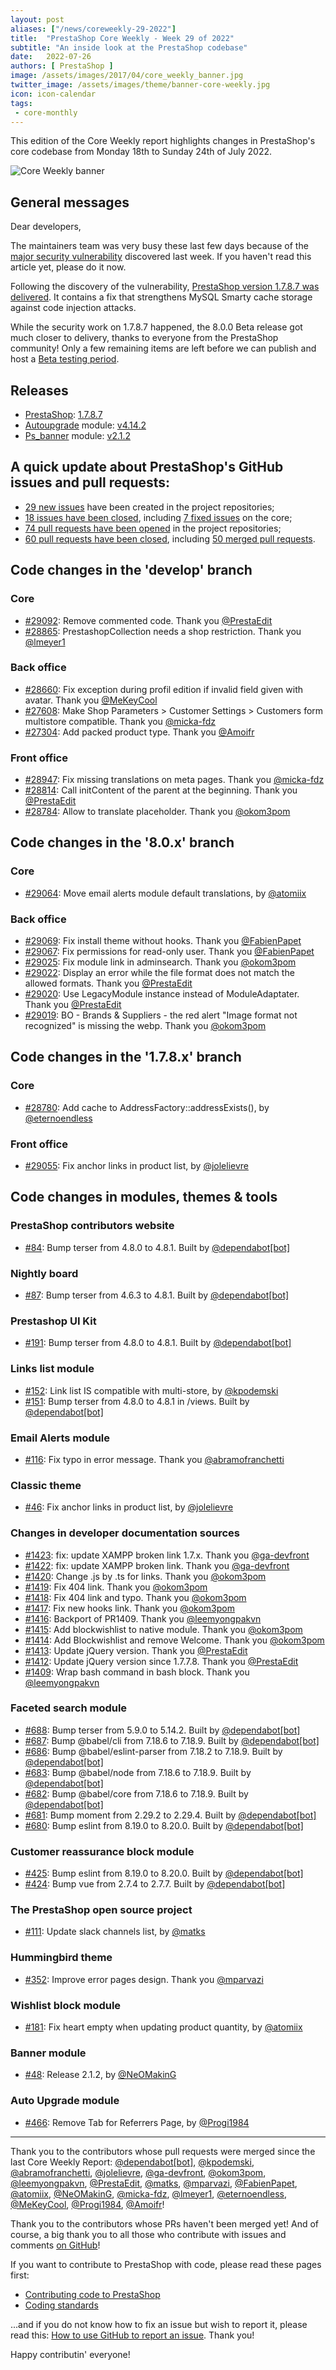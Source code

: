 ```yaml
---
layout: post
aliases: ["/news/coreweekly-29-2022"]
title:  "PrestaShop Core Weekly - Week 29 of 2022"
subtitle: "An inside look at the PrestaShop codebase"
date:   2022-07-26
authors: [ PrestaShop ]
image: /assets/images/2017/04/core_weekly_banner.jpg
twitter_image: /assets/images/theme/banner-core-weekly.jpg
icon: icon-calendar
tags:
 - core-monthly
---
```


This edition of the Core Weekly report highlights changes in PrestaShop's core codebase from Monday 18th to Sunday 24th of July 2022.

![Core Weekly banner](/assets/images/2018/12/banner-core-weekly.jpg)

## General messages

Dear developers,

The maintainers team was very busy these last few days because of the [major security vulnerability](/news/major-security-vulnerability-on-prestashop-websites/) discovered last week. If you haven't read this article yet, please do it now.

Following the discovery of the vulnerability, [PrestaShop version 1.7.8.7 was delivered](/news/prestashop-1-7-8-7-maintenance-release/). It contains a fix that strengthens MySQL Smarty cache storage against code injection attacks.

While the security work on 1.7.8.7 happened, the 8.0.0 Beta release got much closer to delivery, thanks to everyone from the PrestaShop community! Only a few remaining items are left before we can publish and host a [Beta testing period](https://devdocs.prestashop.com/1.7/project/release/minor-release-lifecycle/#public-beta-period).


## Releases

* [PrestaShop](https://github.com/PrestaShop/PrestaShop): [1.7.8.7](https://github.com/PrestaShop/PrestaShop/releases/tag/1.7.8.7)
* [Autoupgrade](https://github.com/PrestaShop/autoupgrade) module: [v4.14.2](https://github.com/PrestaShop/autoupgrade/releases/tag/v4.14.2)
* [Ps_banner](https://github.com/PrestaShop/ps_banner) module: [v2.1.2](https://github.com/PrestaShop/ps_banner/releases/tag/v2.1.2)


## A quick update about PrestaShop's GitHub issues and pull requests:

- [29 new issues](https://github.com/search?q=org%3APrestaShop+is%3Apublic++-repo%3Aprestashop%2Fprestashop.github.io++is%3Aissue+created%3A2022-07-18..2022-07-24) have been created in the project repositories;
- [18 issues have been closed](https://github.com/search?q=org%3APrestaShop+is%3Apublic++-repo%3Aprestashop%2Fprestashop.github.io++is%3Aissue+closed%3A2022-07-18..2022-07-24), including [7 fixed issues](https://github.com/search?q=org%3APrestaShop+is%3Apublic++-repo%3Aprestashop%2Fprestashop.github.io++is%3Aissue+label%3Afixed+closed%3A2022-07-18..2022-07-24) on the core;
- [74 pull requests have been opened](https://github.com/search?q=org%3APrestaShop+is%3Apublic++-repo%3Aprestashop%2Fprestashop.github.io++is%3Apr+created%3A2022-07-18..2022-07-24) in the project repositories;
- [60 pull requests have been closed](https://github.com/search?q=org%3APrestaShop+is%3Apublic++-repo%3Aprestashop%2Fprestashop.github.io++is%3Apr+closed%3A2022-07-18..2022-07-24), including [50 merged pull requests](https://github.com/search?q=org%3APrestaShop+is%3Apublic++-repo%3Aprestashop%2Fprestashop.github.io++is%3Apr+merged%3A2022-07-18..2022-07-24).
        


## Code changes in the 'develop' branch


### Core
* [#29092](https://github.com/PrestaShop/PrestaShop/pull/29092): Remove commented code. Thank you [@PrestaEdit](https://github.com/PrestaEdit)
* [#28865](https://github.com/PrestaShop/PrestaShop/pull/28865): PrestashopCollection needs a shop restriction. Thank you [@lmeyer1](https://github.com/lmeyer1)


### Back office
* [#28660](https://github.com/PrestaShop/PrestaShop/pull/28660): Fix exception during profil edition if invalid field given with avatar. Thank you [@MeKeyCool](https://github.com/MeKeyCool)
* [#27608](https://github.com/PrestaShop/PrestaShop/pull/27608): Make Shop Parameters > Customer Settings > Customers form multistore compatible. Thank you [@micka-fdz](https://github.com/micka-fdz)
* [#27304](https://github.com/PrestaShop/PrestaShop/pull/27304): Add packed product type. Thank you [@Amoifr](https://github.com/Amoifr)


### Front office
* [#28947](https://github.com/PrestaShop/PrestaShop/pull/28947): Fix missing translations on meta pages. Thank you [@micka-fdz](https://github.com/micka-fdz)
* [#28814](https://github.com/PrestaShop/PrestaShop/pull/28814): Call initContent of the parent at the beginning. Thank you [@PrestaEdit](https://github.com/PrestaEdit)
* [#28784](https://github.com/PrestaShop/PrestaShop/pull/28784): Allow to translate placeholder. Thank you [@okom3pom](https://github.com/okom3pom)


## Code changes in the '8.0.x' branch


### Core
* [#29064](https://github.com/PrestaShop/PrestaShop/pull/29064): Move email alerts module default translations, by [@atomiix](https://github.com/atomiix)


### Back office
* [#29069](https://github.com/PrestaShop/PrestaShop/pull/29069): Fix install theme without hooks. Thank you [@FabienPapet](https://github.com/FabienPapet)
* [#29067](https://github.com/PrestaShop/PrestaShop/pull/29067): Fix permissions for read-only user. Thank you [@FabienPapet](https://github.com/FabienPapet)
* [#29025](https://github.com/PrestaShop/PrestaShop/pull/29025): Fix module link in adminsearch. Thank you [@okom3pom](https://github.com/okom3pom)
* [#29022](https://github.com/PrestaShop/PrestaShop/pull/29022): Display an error while the file format does not match the allowed formats. Thank you [@PrestaEdit](https://github.com/PrestaEdit)
* [#29020](https://github.com/PrestaShop/PrestaShop/pull/29020): Use LegacyModule instance instead of ModuleAdaptater. Thank you [@PrestaEdit](https://github.com/PrestaEdit)
* [#29019](https://github.com/PrestaShop/PrestaShop/pull/29019): BO - Brands & Suppliers - the red alert "Image format not recognized" is missing the webp. Thank you [@okom3pom](https://github.com/okom3pom)


## Code changes in the '1.7.8.x' branch


### Core
* [#28780](https://github.com/PrestaShop/PrestaShop/pull/28780): Add cache to AddressFactory::addressExists(), by [@eternoendless](https://github.com/eternoendless)


### Front office
* [#29055](https://github.com/PrestaShop/PrestaShop/pull/29055): Fix anchor links in product list, by [@jolelievre](https://github.com/jolelievre)


## Code changes in modules, themes & tools


### PrestaShop contributors website
* [#84](https://github.com/PrestaShop/TopContributors/pull/84): Bump terser from 4.8.0 to 4.8.1. Built by [@dependabot[bot]](https://github.com/apps/dependabot)


### Nightly board
* [#87](https://github.com/PrestaShop/nightly-board/pull/87): Bump terser from 4.6.3 to 4.8.1. Built by [@dependabot[bot]](https://github.com/apps/dependabot)


### Prestashop UI Kit
* [#191](https://github.com/PrestaShop/prestashop-ui-kit/pull/191): Bump terser from 4.8.0 to 4.8.1. Built by [@dependabot[bot]](https://github.com/apps/dependabot)


### Links list module
* [#152](https://github.com/PrestaShop/ps_linklist/pull/152): Link list IS compatible with multi-store, by [@kpodemski](https://github.com/kpodemski)
* [#151](https://github.com/PrestaShop/ps_linklist/pull/151): Bump terser from 4.8.0 to 4.8.1 in /views. Built by [@dependabot[bot]](https://github.com/apps/dependabot)


### Email Alerts module
* [#116](https://github.com/PrestaShop/ps_emailalerts/pull/116): Fix typo in error message. Thank you [@abramofranchetti](https://github.com/abramofranchetti)


### Classic theme
* [#46](https://github.com/PrestaShop/classic-theme/pull/46): Fix anchor links in product list, by [@jolelievre](https://github.com/jolelievre)


### Changes in developer documentation sources
* [#1423](https://github.com/PrestaShop/docs/pull/1423): fix: update XAMPP broken link 1.7.x. Thank you [@ga-devfront](https://github.com/ga-devfront)
* [#1422](https://github.com/PrestaShop/docs/pull/1422): fix: update XAMPP broken link. Thank you [@ga-devfront](https://github.com/ga-devfront)
* [#1420](https://github.com/PrestaShop/docs/pull/1420): Change .js by .ts for links. Thank you [@okom3pom](https://github.com/okom3pom)
* [#1419](https://github.com/PrestaShop/docs/pull/1419): Fix 404 link. Thank you [@okom3pom](https://github.com/okom3pom)
* [#1418](https://github.com/PrestaShop/docs/pull/1418): Fix 404 link and typo. Thank you [@okom3pom](https://github.com/okom3pom)
* [#1417](https://github.com/PrestaShop/docs/pull/1417): Fix new hooks link. Thank you [@okom3pom](https://github.com/okom3pom)
* [#1416](https://github.com/PrestaShop/docs/pull/1416): Backport of  PR1409. Thank you [@leemyongpakvn](https://github.com/leemyongpakvn)
* [#1415](https://github.com/PrestaShop/docs/pull/1415): Add blockwishlist to native module. Thank you [@okom3pom](https://github.com/okom3pom)
* [#1414](https://github.com/PrestaShop/docs/pull/1414): Add Blockwishlist and remove Welcome. Thank you [@okom3pom](https://github.com/okom3pom)
* [#1413](https://github.com/PrestaShop/docs/pull/1413): Update jQuery version. Thank you [@PrestaEdit](https://github.com/PrestaEdit)
* [#1412](https://github.com/PrestaShop/docs/pull/1412): Update jQuery version since 1.7.7.8. Thank you [@PrestaEdit](https://github.com/PrestaEdit)
* [#1409](https://github.com/PrestaShop/docs/pull/1409): Wrap bash command in bash block. Thank you [@leemyongpakvn](https://github.com/leemyongpakvn)


### Faceted search module
* [#688](https://github.com/PrestaShop/ps_facetedsearch/pull/688): Bump terser from 5.9.0 to 5.14.2. Built by [@dependabot[bot]](https://github.com/apps/dependabot)
* [#687](https://github.com/PrestaShop/ps_facetedsearch/pull/687): Bump @babel/cli from 7.18.6 to 7.18.9. Built by [@dependabot[bot]](https://github.com/apps/dependabot)
* [#686](https://github.com/PrestaShop/ps_facetedsearch/pull/686): Bump @babel/eslint-parser from 7.18.2 to 7.18.9. Built by [@dependabot[bot]](https://github.com/apps/dependabot)
* [#683](https://github.com/PrestaShop/ps_facetedsearch/pull/683): Bump @babel/node from 7.18.6 to 7.18.9. Built by [@dependabot[bot]](https://github.com/apps/dependabot)
* [#682](https://github.com/PrestaShop/ps_facetedsearch/pull/682): Bump @babel/core from 7.18.6 to 7.18.9. Built by [@dependabot[bot]](https://github.com/apps/dependabot)
* [#681](https://github.com/PrestaShop/ps_facetedsearch/pull/681): Bump moment from 2.29.2 to 2.29.4. Built by [@dependabot[bot]](https://github.com/apps/dependabot)
* [#680](https://github.com/PrestaShop/ps_facetedsearch/pull/680): Bump eslint from 8.19.0 to 8.20.0. Built by [@dependabot[bot]](https://github.com/apps/dependabot)


### Customer reassurance block module
* [#425](https://github.com/PrestaShop/blockreassurance/pull/425): Bump eslint from 8.19.0 to 8.20.0. Built by [@dependabot[bot]](https://github.com/apps/dependabot)
* [#424](https://github.com/PrestaShop/blockreassurance/pull/424): Bump vue from 2.7.4 to 2.7.7. Built by [@dependabot[bot]](https://github.com/apps/dependabot)


### The PrestaShop open source project
* [#111](https://github.com/PrestaShop/open-source/pull/111): Update slack channels list, by [@matks](https://github.com/matks)


### Hummingbird theme
* [#352](https://github.com/PrestaShop/hummingbird/pull/352): Improve error pages design. Thank you [@mparvazi](https://github.com/mparvazi)


### Wishlist block module
* [#181](https://github.com/PrestaShop/blockwishlist/pull/181): Fix heart empty when updating product quantity, by [@atomiix](https://github.com/atomiix)


### Banner module
* [#48](https://github.com/PrestaShop/ps_banner/pull/48): Release 2.1.2, by [@NeOMakinG](https://github.com/NeOMakinG)


### Auto Upgrade module
* [#466](https://github.com/PrestaShop/autoupgrade/pull/466): Remove Tab for Referrers Page, by [@Progi1984](https://github.com/Progi1984)


<hr />

Thank you to the contributors whose pull requests were merged since the last Core Weekly Report: [@dependabot[bot]](https://github.com/apps/dependabot), [@kpodemski](https://github.com/kpodemski), [@abramofranchetti](https://github.com/abramofranchetti), [@jolelievre](https://github.com/jolelievre), [@ga-devfront](https://github.com/ga-devfront), [@okom3pom](https://github.com/okom3pom), [@leemyongpakvn](https://github.com/leemyongpakvn), [@PrestaEdit](https://github.com/PrestaEdit), [@matks](https://github.com/matks), [@mparvazi](https://github.com/mparvazi), [@FabienPapet](https://github.com/FabienPapet), [@atomiix](https://github.com/atomiix), [@NeOMakinG](https://github.com/NeOMakinG), [@micka-fdz](https://github.com/micka-fdz), [@lmeyer1](https://github.com/lmeyer1), [@eternoendless](https://github.com/eternoendless), [@MeKeyCool](https://github.com/MeKeyCool), [@Progi1984](https://github.com/Progi1984), [@Amoifr](https://github.com/Amoifr)!

Thank you to the contributors whose PRs haven't been merged yet! And of course, a big thank you to all those who contribute with issues and comments [on GitHub](https://github.com/PrestaShop/PrestaShop)!

If you want to contribute to PrestaShop with code, please read these pages first:

 * [Contributing code to PrestaShop](https://devdocs.prestashop.com/8/contribute/contribution-guidelines/)
 * [Coding standards](https://devdocs.prestashop.com/8/development/coding-standards/)

...and if you do not know how to fix an issue but wish to report it, please read this: [How to use GitHub to report an issue](https://devdocs.prestashop.com/8/contribute/contribute-reporting-issues/). Thank you!

Happy contributin' everyone!

